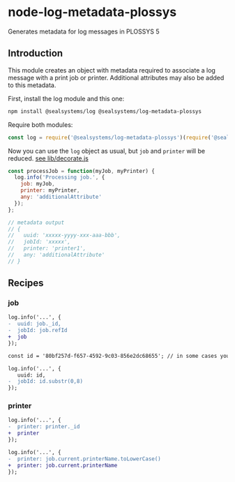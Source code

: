 # node-log-metadata-plossys

Generates metadata for log messages in PLOSSYS 5

## Introduction

This module creates an object with metadata required to associate a log message with a print job or printer. Additional attributes may also be added to this metadata.

First, install the log module and this one:

```sh
npm install @sealsystems/log @sealsystems/log-metadata-plossys
```

Require both modules:

```javascript
const log = require('@sealsystems/log-metadata-plossys')(require('@sealsystems/log').getLogger());
```

Now you can use the `log` object as usual, but `job` and `printer` will be reduced. [see lib/decorate.js](lib/decorate.js)

```javascript
const processJob = function(myJob, myPrinter) {
  log.info('Processing job.', {
    job: myJob,
    printer: myPrinter,
    any: 'additionalAttribute'
  });
};

// metadata output
// {
//   uuid: 'xxxxx-yyyy-xxx-aaa-bbb',
//   jobId: 'xxxxx',
//   printer: 'printer1',
//   any: 'additionalAttribute'
// }
```

## Recipes

### job

```diff
log.info('...', {
-  uuid: job._id,
-  jobId: job.refId
+  job
});
```

```diff
const id = '80bf257d-f657-4592-9c03-856e2dc68655'; // in some cases you might not have/need the entire job object just in uuid

log.info('...', {
   uuid: id,
-  jobId: id.substr(0,8)
});
```

### printer

```diff
log.info('...', {
-  printer: printer._id
+  printer
});
```

```diff
log.info('...', {
-  printer: job.current.printerName.toLowerCase()
+  printer: job.current.printerName
});
```
